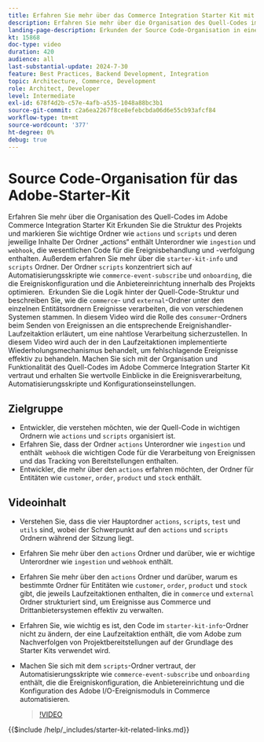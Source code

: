 ```yaml
---
title: Erfahren Sie mehr über das Commerce Integration Starter Kit mit Schlüsselordnern und Automatisierungsskripten
description: Erfahren Sie mehr über die Organisation des Quell-Codes im Commerce Integration Starter Kit. ​
landing-page-description: Erkunden der Source Code-Organisation in einem Commerce Integration Starter Kit
kt: 15868
doc-type: video
duration: 420
audience: all
last-substantial-update: 2024-7-30
feature: Best Practices, Backend Development, Integration
topic: Architecture, Commerce, Development
role: Architect, Developer
level: Intermediate
exl-id: 678f4d2b-c57e-4afb-a535-1048a88bc3b1
source-git-commit: c2a6ea2267f8ce8efebcbda06d6e55cb93afcf84
workflow-type: tm+mt
source-wordcount: '377'
ht-degree: 0%
debug: true
---
```


# Source Code-Organisation für das Adobe-Starter-Kit

Erfahren Sie mehr über die Organisation des Quell-Codes im Adobe Commerce Integration Starter Kit&#x200B; Erkunden Sie die Struktur des Projekts und markieren Sie wichtige Ordner wie `actions` und `scripts` und deren jeweilige Inhalte&#x200B; Der Ordner „actions“ enthält Unterordner wie `ingestion` und `webhook`, die wesentlichen Code für die Ereignisbehandlung und -verfolgung enthalten. Außerdem erfahren Sie mehr über die `starter-kit-info` und `scripts` Ordner. Der Ordner `scripts` konzentriert sich auf Automatisierungsskripte wie `commerce-event-subscribe` und `onboarding`, die die Ereigniskonfiguration und die Anbietereinrichtung innerhalb des Projekts optimieren.
&#x200B;
Erkunden Sie die Logik hinter der Quell-Code-Struktur und beschreiben Sie, wie die `commerce`- und `external`-Ordner unter den einzelnen Entitätsordnern Ereignisse verarbeiten, die von verschiedenen Systemen stammen. In diesem Video wird die Rolle des `consumer`-Ordners beim Senden von Ereignissen an die entsprechende Ereignishandler-Laufzeitaktion erläutert, um eine nahtlose Verarbeitung sicherzustellen. In diesem Video wird auch der in den Laufzeitaktionen implementierte Wiederholungsmechanismus behandelt, um fehlschlagende Ereignisse effektiv zu behandeln. &#x200B;Machen Sie sich mit der Organisation und Funktionalität des Quell-Codes im Adobe Commerce Integration Starter Kit vertraut und erhalten Sie wertvolle Einblicke in die Ereignisverarbeitung, Automatisierungsskripte und Konfigurationseinstellungen.

## Zielgruppe

* Entwickler, die verstehen möchten, wie der Quell-Code in wichtigen Ordnern wie `actions` und `scripts` organisiert ist.
* Erfahren Sie, dass der Ordner `actions` Unterordner wie `ingestion` und enthält` webhook` die wichtigen Code für die Verarbeitung von Ereignissen und das Tracking von Bereitstellungen enthalten.
* Entwickler, die mehr über den `actions` erfahren möchten, der Ordner für Entitäten wie `customer`, `order`, `product` und `stock` enthält.

## Videoinhalt

* Verstehen Sie, dass die vier Hauptordner `actions`, `scripts`, `test` und `utils` sind, wobei der Schwerpunkt auf den `actions` und `scripts` Ordnern während der Sitzung liegt. &#x200B;
* Erfahren Sie mehr über den `actions` Ordner und darüber, wie er wichtige Unterordner wie `ingestion` und `webhook` enthält.
* Erfahren Sie mehr über den `actions` Ordner und darüber, warum es bestimmte Ordner für Entitäten wie `customer`, `order`, `product` und `stock` gibt, die jeweils Laufzeitaktionen enthalten, die in `commerce` und `external` Ordner strukturiert sind, um Ereignisse aus Commerce und Drittanbietersystemen effektiv zu verwalten. &#x200B;
* Erfahren Sie, wie wichtig es ist, den Code im `starter-kit-info`-Ordner nicht zu ändern, der eine Laufzeitaktion enthält, die vom Adobe zum Nachverfolgen von Projektbereitstellungen auf der Grundlage des Starter Kits verwendet wird. &#x200B;
* Machen Sie sich mit dem `scripts`-Ordner vertraut, der Automatisierungsskripte wie `commerce-event-subscribe` und `onboarding` enthält, die die Ereigniskonfiguration, die Anbietereinrichtung und die Konfiguration des Adobe I/O-Ereignismoduls in Commerce automatisieren. &#x200B;

  >[!VIDEO](https://video.tv.adobe.com/v/3431691?learn=on)

{{$include /help/_includes/starter-kit-related-links.md}}

